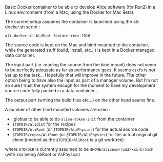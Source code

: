 Basic Docker container to be able to develop Alice software (for Run2) in a Linux environment (from a Mac, using
the Docker for Mac Beta).

The current setup assumes the container is launched using the ali-docker.sh script : 

```
ali-docker.sh AliRoot feature-reco-2016
```

The source code is kept on the Mac and bind mounted to the container, while the generated stuff (build, install, etc...) is kept in a Docker managed data container. 

The input part (i.e. reading the source from the bind mount) does not seem to be perfectly adequate as far as
performance goes. It seems `osxfs` is not yet up to the task... Hopefully that will improve in the future. The other option being to have also the input as part of a manager volume. But I'm not so sure I trust the system enough for the moment to have my development source code fully packed in a data container... 

The output part (writing the build files etc...)
on the other hand seems fine.

A number of other bind mounted volumes are used :

- .globus to be able to do `alien-token-init` from the container
- `$TOPDIR/alidist` for the recipes
- `$TOPDIR/AliRoot` (or `$TOPDIR/AliPhysics`) for the actual source code
- `$TOPDIR/repos/AliRoot` (or `$TOPDIR/AliPhysics`) for the actual original git clone (needed as the `$TOPDIR/AliRoot` is a
     git worktree)

where `$TOPDIR` is currently assumed to be
`$HOME/alicesw/run2/xxx-branch` (with xxx being AliRoot or AliPhysics)

